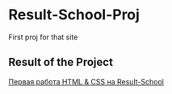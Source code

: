 # Result-School-Proj
First proj for that site

## Result of the Project

[Первая работа HTML & CSS на Result-School](file:///D:/Коды/Говердовский/ResultSch.html?)
